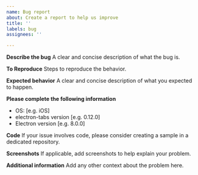 ```yaml
---
name: Bug report
about: Create a report to help us improve
title: ''
labels: bug
assignees: ''

---
```


<!-- Before posting your issue, please make sure it is not related to Electron or the `<webview>` tag by checking Electron issues (https://github.com/electron/electron/issues). -->

**Describe the bug**
A clear and concise description of what the bug is.

**To Reproduce**
Steps to reproduce the behavior.

**Expected behavior**
A clear and concise description of what you expected to happen.

**Please complete the following information**
 - OS: [e.g. iOS]
 - electron-tabs version [e.g. 0.12.0]
 - Electron version [e.g. 8.0.0]

**Code**
If your issue involves code, please consider creating a sample in a dedicated repository.

**Screenshots**
If applicable, add screenshots to help explain your problem.

**Additional information**
Add any other context about the problem here.

